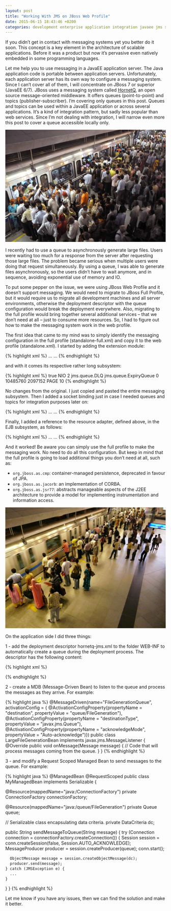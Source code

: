 ```yaml
---
layout: post
title: "Working With JMS on JBoss Web Profile"
date: 2015-06-15 18:43:46 +0200
categories: development enterprise application integration javaee jms software architecture
---
```


If you didn’t get in contact with messaging systems yet you better do it soon. This concept is a key element in the architecture of scalable applications. Before it was a product but now it’s pervasive even natively embedded in some programming languages.

Let me help you to use messaging in a JavaEE application server. The Java application code is portable between application servers. Unfortunately, each application server has its own way to configure a messaging system. Since I can’t cover all of them, I will concentrate on JBoss 7 or superior (JavaEE 6/7). JBoss uses a messaging system called [HornetQ](http://hornetq.jboss.org), an open source message-oriented middleware. It offers queues (point-to-point) and topics (publisher-subscriber). I’m covering only queues in this post. Queues and topics can be used within a JavaEE application or across several applications. It’s a kind of integration pattern, but sadly less popular than web services. Since I’m not dealing with integration, I will narrow even more this post to cover a queue accessible locally only.

![metro-crowd.jpg](/images/posts/metro-crowd.jpg)

I recently had to use a queue to asynchronously generate large files. Users were waiting too much for a response from the server after requesting those large files. The problem became serious when multiple users were doing that request simultaneously. By using a queue, I was able to generate files asynchronously, so the users didn’t have to wait anymore, and in sequence, avoiding exponential use of memory and IO.

To put some pepper on the issue, we were using JBoss Web Profile and it doesn’t support messaging. We would need to migrate to JBoss Full Profile, but it would require us to migrate all development machines and all server environments, otherwise the deployment descriptor with the queue configuration would break the deployment everywhere. Also, migrating to the full profile would bring together several additional services – that we don’t need at all – just to consume more resources. So, I had to figure out how to make the messaging system work in the web profile.

The first idea that came to my mind was to simply identify the messaging configuration in the full profile (standalone-full.xml) and copy it to the web profile (standalone.xml). I started by adding the extension module:

{% highlight xml %}
<extensions>
...
<extension module="org.jboss.as.messaging"/>
...
</extensions>
{% endhighlight %}

and with it comes its respective rather long subsystem:

{% highlight xml %}
<subsystem xmlns="urn:jboss:domain:messaging:1.4">
  <hornetq-server>
    <persistence-enabled>true</persistence-enabled>
    <journal-type>NIO</journal-type>
    <journal-min-files>2</journal-min-files>
    <connectors>
      <netty-connector name="netty" socket-binding="messaging"/>
      <netty-connector name="netty-throughput"
            socket-binding="messaging-throughput">
        <param key="batch-delay" value="50"/>
      </netty-connector>
      <in-vm-connector name="in-vm" server-id="0"/>
    </connectors>
    <acceptors>
      <netty-acceptor name="netty" socket-binding="messaging"/>
      <netty-acceptor name="netty-throughput"
            socket-binding="messaging-throughput">
        <param key="batch-delay" value="50"/>
        <param key="direct-deliver" value="false"/>
      </netty-acceptor>
      <in-vm-acceptor name="in-vm" server-id="0"/>
    </acceptors>
    <security-settings>
      <security-setting match="#">
        <permission type="send" roles="guest"/>
        <permission type="consume" roles="guest"/>
        <permission type="createNonDurableQueue" roles="guest"/>
        <permission type="deleteNonDurableQueue" roles="guest"/>
      </security-setting>
    </security-settings>
    <address-settings>
      <address-setting match="#">
        <dead-letter-address>jms.queue.DLQ</dead-letter-address>
        <expiry-address>jms.queue.ExpiryQueue</expiry-address>
        <redelivery-delay>0</redelivery-delay>
        <max-size-bytes>10485760</max-size-bytes>
        <page-size-bytes>2097152</page-size-bytes>
        <address-full-policy>PAGE</address-full-policy>
        <message-counter-history-day-limit>
            10
        </message-counter-history-day-limit>
      </address-setting>
    </address-settings>
    <jms-connection-factories>
      <connection-factory name="InVmConnectionFactory">
        <connectors>
          <connector-ref connector-name="in-vm"/>
        </connectors>
        <entries>
          <entry name="java:/ConnectionFactory"/>
        </entries>
      </connection-factory>
      <connection-factory name="RemoteConnectionFactory">
        <connectors>
          <connector-ref connector-name="netty"/>
        </connectors>
        <entries>
          <entry name="java:jboss/exported/jms/RemoteConnectionFactory"/>
        </entries>
      </connection-factory>
      <pooled-connection-factory name="hornetq-ra">
        <transaction mode="xa"/>
        <connectors>
          <connector-ref connector-name="in-vm"/>
        </connectors>
        <entries>
          <entry name="java:/JmsXA"/>
        </entries>
      </pooled-connection-factory>
    </jms-connection-factories>
    <jms-destinations>
      <jms-queue name="ExpiryQueue">
        <entry name="java:/jms/queue/ExpiryQueue"/>
      </jms-queue>
      <jms-queue name="DLQ">
        <entry name="java:/jms/queue/DLQ"/>
      </jms-queue>
    </jms-destinations>
  </hornetq-server>
</subsystem>
{% endhighlight %}

No changes from the original. I just copied and pasted the entire messaging subsystem. Then I added a socket binding just in case I needed queues and topics for integration purposes later on:

{% highlight xml %}
<socket-binding-group
   name="standard-sockets"
   default-interface="public"
   port-offset="${jboss.socket.binding.port-offset:0}">
  ...
  <socket-binding name="messaging" port="5445"/>
  <socket-binding name="messaging-group"
     port="0"
     multicast-address="${jboss.messaging.group.address:231.7.7.7}"
     multicast-port="${jboss.messaging.group.port:9876}"/>
  <socket-binding name="messaging-throughput" port="5455"/>
  ...
</socket-binding-group>
{% endhighlight %}

Finally, I added a reference to the resource adapter, defined above, in the EJB subsystem, as follows:

{% highlight xml %}
<subsystem xmlns="urn:jboss:domain:ejb3:1.4">
  ...
  <mdb>
    <resource-adapter-ref
       resource-adapter-name="${ejb.resource-adapter-name:hornetq-ra}"/>
    <bean-instance-pool-ref pool-name="mdb-strict-max-pool"/>
  </mdb>
  ...
</subsystem>
{% endhighlight %}

And it worked! Be aware you can simply use the full profile to make the messaging work. No need to do all this configuration. But keep in mind that the full profile is going to load additional things you don’t need at all, such as:

- `org.jboss.as.cmp`: container-managed persistence, deprecated in favour of JPA.
- `org.jboss.as.jacorb`: an implementation of CORBA.
- `org.jboss.as.jsr77`: abstracts manageable aspects of the J2EE architecture to provide a model for implementing instrumentation and information access.

![metro-queue-1024x768.jpg](/images/posts/metro-queue-1024x768.jpg)

On the application side I did three things:

1 - add the deployment descriptor hornetq-jms.xml to the folder WEB-INF to automatically create a queue during the deployment process. The descriptor has the following content:

{% highlight xml %}
<?xml version="1.0" encoding="UTF-8"?>
<messaging-deployment xmlns="urn:jboss:messaging-deployment:1.0">
  <hornetq-server>
    <jms-destinations>
      <jms-queue name="FileGenerationQueue">
        <entry name="/queue/FileGeneration"/>
      </jms-queue>
    </jms-destinations>
  </hornetq-server>
</messaging-deployment>
{% endhighlight %}

2 - create a MDB (Message-Driven Bean) to listen to the queue and process the messages as they arrive. For example:

{% highlight java %}
@MessageDriven(name="FileGenerationQueue", activationConfig = {
     @ActivationConfigProperty(propertyName = "destination",
                               propertyValue = "queue/FileGeneration"),
     @ActivationConfigProperty(propertyName = "destinationType",
                               propertyValue = "javax.jms.Queue"),
     @ActivationConfigProperty(propertyName = "acknowledgeMode",
                               propertyValue = "Auto-acknowledge")})
public class LargeFileGenerationBean implements javax.jms.MessageListener {
  @Override
  public void onMessage(Message message) {
    // Code that will process messages coming from the queue.
  }
}
{% endhighlight %}

3 - and modify a Request Scoped Managed Bean to send messages to the queue. For example:

{% highlight java %}
@ManagedBean
@RequestScoped
public class MyManagedBean implements Serializable {

  @Resource(mappedName="java:/ConnectionFactory")
  private ConnectionFactory connectionFactory;

  @Resource(mappedName="java:/queue/FileGeneration")
  private Queue queue;

  // Serializable class encapsulating data criteria.
  private DataCriteria dc;

  public String sendMessageToQueue(String message) {
    try (Connection connection = connectionFactory.createConnection()) {
      Session session = conn.createSession(false,
      Session.AUTO_ACKNOWLEDGE);
      MessageProducer producer = session.createProducer(queue);
      conn.start();

      ObjectMessage message = session.createObjectMessage(dc);
      producer.send(message);
    } catch (JMSException e) {
      ...
    }
  }
}
{% endhighlight %}

Let me know if you have any issues, then we can find the solution and make it better.
